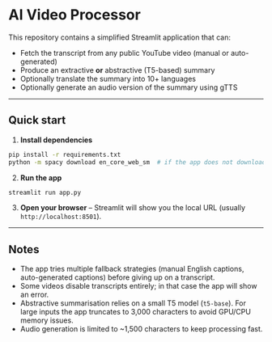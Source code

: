 # AI Video Processor

This repository contains a simplified Streamlit application that can:

* Fetch the transcript from any public YouTube video (manual or auto-generated)
* Produce an extractive **or** abstractive (T5-based) summary
* Optionally translate the summary into 10+ languages
* Optionally generate an audio version of the summary using gTTS

---

## Quick start

1.  **Install dependencies**

```bash
pip install -r requirements.txt
python -m spacy download en_core_web_sm  # if the app does not download it automatically
```

2.  **Run the app**

```bash
streamlit run app.py
```

3.  **Open your browser** – Streamlit will show you the local URL (usually `http://localhost:8501`).

---

## Notes

* The app tries multiple fallback strategies (manual English captions, auto-generated captions) before giving up on a transcript.
* Some videos disable transcripts entirely; in that case the app will show an error.
* Abstractive summarisation relies on a small T5 model (`t5-base`). For large inputs the app truncates to 3,000 characters to avoid GPU/CPU memory issues.
* Audio generation is limited to ~1,500 characters to keep processing fast.
